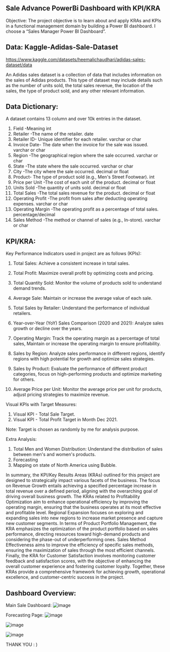 ## Sale Advance PowerBi Dashboard with KPI/KRA 
Objective: The project objective is to learn about and apply KRAs and KPIs in a functional management domain by building a Power BI dashboard. I choose a “Sales Manager Power BI Dashboard”.


## Data: Kaggle-Adidas-Sale-Dataset
https://www.kaggle.com/datasets/heemalichaudhari/adidas-sales-dataset/data

An Adidas sales dataset is a collection of data that includes information on the sales of Adidas products. This type of dataset may include details such as the number of units sold, the total sales revenue, the location of the sales, the type of product sold, and any other relevant information.

## Data Dictionary:

A dataset contains 13 column and over 10k entries in the dataset.
1. Field 	-Meaning	int
2. Retailer	-The name of the retailer.	date
3. Retailer ID-	Unique identifier for each retailer.	varchar or char
4. Invoice Date-	The date when the invoice for the sale was issued.	varchar or char
5. Region	-The geographical region where the sale occurred.	varchar or char
6. State	-The state where the sale occurred.	varchar or char
7. City	-The city where the sale occurred.	decimal or float
8. Product-	The type of product sold (e.g., Men's Street Footwear).	int
9. Price per Unit	-The cost of each unit of the product.	decimal or float
10. Units Sold	-The quantity of units sold.	decimal or float
11. Total Sales	-The total sales revenue for the product.	decimal or float
12. Operating Profit	-The profit from sales after deducting operating expenses.	varchar or char
13. Operating Margin	-The operating profit as a percentage of total sales.	percentage/decimal
14. Sales Method	-The method or channel of sales (e.g., In-store).	varchar or char
 
## KPI/KRA:
Key Performance Indicators used in project are as follows (KPIs):
1.	Total Sales: Achieve a consistent increase in total sales.

2.	Total Profit: Maximize overall profit by optimizing costs and pricing.

3.	Total Quantity Sold: Monitor the volume of products sold to understand demand trends.

4.	Average Sale: Maintain or increase the average value of each sale.

5.	Total Sales by Retailer: Understand the performance of individual retailers.

6.	Year-over-Year (YoY) Sales Comparison (2020 and 2021): Analyze sales growth or decline over the years.
7.	Operating Margin: Track the operating margin as a percentage of total sales, Maintain or increase the operating margin to ensure profitability.

8.	Sales by Region: Analyze sales performance in different regions, identify regions with high potential for growth and optimize sales strategies.

9.	Sales by Product: Evaluate the performance of different product categories, focus on high-performing products and optimize marketing for others.

10.	Average Price per Unit: Monitor the average price per unit for products, adjust pricing strategies to maximize revenue.


Visual KPIs with Target Measures:
1.	Visual KPI - Total Sale Target.
2.	Visual KPI - Total Profit Target in Month Dec 2021.

Note: Target is chosen as randomly by me for analysis purpose.

Extra Analysis: 
1.	Total Men and Women Distribution: Understand the distribution of sales between men's and women's products.
2.	Forecasting 
3.	Mapping on state of North America using Bubble.


In summary, the KPI/Key Results Areas (KRAs) outlined for this project are designed to strategically impact various facets of the business. The focus on Revenue Growth entails achieving a specified percentage increase in total revenue over a defined period, aligning with the overarching goal of driving overall business growth. The KRAs related to Profitability Optimization aim to enhance operational efficiency by improving the operating margin, ensuring that the business operates at its most effective and profitable level. Regional Expansion focuses on exploring and expanding sales into new regions to increase market presence and capture new customer segments. In terms of Product Portfolio Management, the KRA emphasizes the optimization of the product portfolio based on sales performance, directing resources toward high-demand products and considering the phase-out of underperforming ones. Sales Method Effectiveness aims to improve the efficiency of specific sales methods, ensuring the maximization of sales through the most efficient channels. Finally, the KRA for Customer Satisfaction involves monitoring customer feedback and satisfaction scores, with the objective of enhancing the overall customer experience and fostering customer loyalty. Together, these KRAs provide a comprehensive framework for achieving growth, operational excellence, and customer-centric success in the project.







## Dashboard Overview:
Main Sale Dashboard:
 ![image](https://github.com/Nishu2903/Power-Bi-Dashboard-Advance-/assets/117971452/14593dcd-351d-487c-b5b6-afe71c1e9e77)



Forecasting Page: 
 ![image](https://github.com/Nishu2903/Power-Bi-Dashboard-Advance-/assets/117971452/08f89b6f-e4a6-4dab-8c36-45e527944381)





 ![image](https://github.com/Nishu2903/Power-Bi-Dashboard-Advance-/assets/117971452/110ddaf7-65b7-4743-a637-1a3a0e51a49d)





 ![image](https://github.com/Nishu2903/Power-Bi-Dashboard-Advance-/assets/117971452/7e95ff4a-1b47-496a-9848-a8083d32e708)



THANK YOU : )
